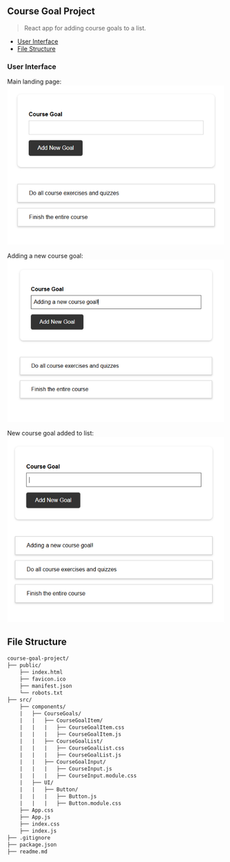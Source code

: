 ## Course Goal Project
>React app for adding course goals to a list.

* [User Interface](#user-interface)
* [File Structure](#file-structure)

### User Interface

Main landing page:
![UI Image - 1](/assets/course-goal-project-assets/ui-1.png)

Adding a new course goal:
![UI Image - 2](/assets/course-goal-project-assets/ui-2.png)

New course goal added to list:
![UI Image - 3](/assets/course-goal-project-assets/ui-3.png)

## File Structure
```
course-goal-project/
├── public/
    ├── index.html
    ├── favicon.ico
    ├── manifest.json
    └── robots.txt
├── src/
    ├── components/
    |   ├── CourseGoals/
    |   |   ├── CourseGoalItem/
    |   |   |   ├── CourseGoalItem.css
    |   |   |   ├── CourseGoalItem.js
    |   |   ├── CourseGoalList/
    |   |   |   ├── CourseGoalList.css
    |   |   |   ├── CourseGoalList.js
    |   |   ├── CourseGoalInput/
    |   |   |   ├── CourseInput.js
    |   |   |   ├── CourseInput.module.css
    |   ├── UI/
    |   |   ├── Button/
    |   |   |   ├── Button.js
    |   |   |   ├── Button.module.css
    ├── App.css
    ├── App.js
    ├── index.css
    ├── index.js
├── .gitignore
├── package.json
├── readme.md
```